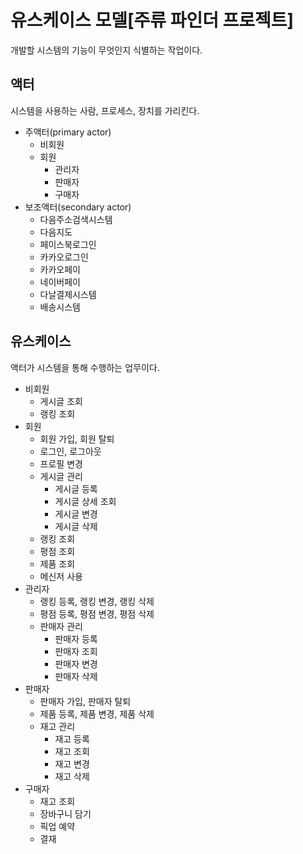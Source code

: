 # 유스케이스 모델[주류 파인더 프로젝트]

개발할 시스템의 기능이 무엇인지 식별하는 작업이다.

## 액터

시스템을 사용하는 사람, 프로세스, 장치를 가리킨다.

- 주액터(primary actor)
    - 비회원
    - 회원
        - 관리자
        - 판매자
        - 구매자
- 보조액터(secondary actor)
    - 다음주소검색시스템
    - 다음지도
    - 페이스북로그인
    - 카카오로그인
    - 카카오페이
    - 네이버페이
    - 다날결제시스템
    - 배송시스템

## 유스케이스

액터가 시스템을 통해 수행하는 업무이다.

- 비회원
    - 게시글 조회
    - 랭킹 조회
- 회원
    - 회원 가입, 회원 탈퇴
    - 로그인, 로그아웃
    - 프로필 변경
    - 게시글 관리
        - 게시글 등록
        - 게시글 상세 조회
        - 게시글 변경
        - 게시글 삭제
    - 랭킹 조회
    - 평점 조회
    - 제품 조회
    - 메신저 사용
- 관리자
    - 랭킹 등록, 랭킹 변경, 랭킹 삭제
    - 평점 등록, 평점 변경, 평점 삭제
    - 판매자 관리
        - 판매자 등록
        - 판매자 조회
        - 판매자 변경
        - 판매자 삭제
- 판매자
    - 판매자 가입, 판매자 탈퇴
    - 제품 등록, 제품 변경, 제품 삭제
    - 재고 관리
        - 재고 등록
        - 재고 조회
        - 재고 변경
        - 재고 삭제
- 구매자
    - 재고 조회
    - 장바구니 담기
    - 픽업 예약
    - 결재